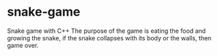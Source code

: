 # snake-game
Snake game with C++
The purpose of the game is eating the food and growing the snake, if the snake collapses with its body or the walls, then game over.
